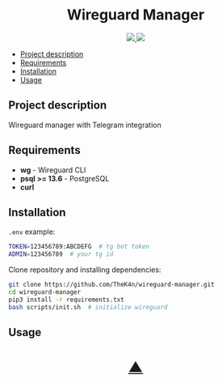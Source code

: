 


<h1 align="center">Wireguard Manager</h1>

<p align="center">
  <a href="https://github.com/TheK4n">
    <img src="https://img.shields.io/github/followers/TheK4n?label=Follow&style=social">
  </a>
  <a href="https://github.com/TheK4n/wireguard-manager">
    <img src="https://img.shields.io/github/stars/TheK4n/wireguard-manager?style=social">
  </a>
</p>

* [Project description](#chapter-0)
* [Requirements](#chapter-1)
* [Installation](#chapter-2)
* [Usage](#chapter-3)


<a id="chapter-0"></a>
## Project description 

Wireguard manager with Telegram integration


<a id="chapter-1"></a>
## Requirements

* **wg**  - Wireguard CLI
* **psql >= 13.6** - PostgreSQL
* **curl**

<a id="chapter-2"></a>
## Installation

```.env``` example:
```bash
TOKEN=123456789:ABCDEFG  # tg bot token
ADMIN=123456789  # your tg id
```

Clone repository and installing dependencies:

```bash
git clone https://github.com/TheK4n/wireguard-manager.git
cd wireguard-manager
pip3 install -r requirements.txt
bash scripts/init.sh  # initialize wireguard
```

<a id="chapter-3"></a>
## Usage

<h1 align="center"><a href="#top">▲</a></h1>
